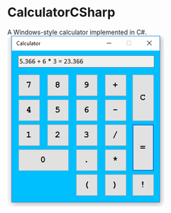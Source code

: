 # CalculatorCSharp
A Windows-style calculator implemented in C#.
![Alt text](/Screenshots/ss1.png?raw=true "Optional Title")

